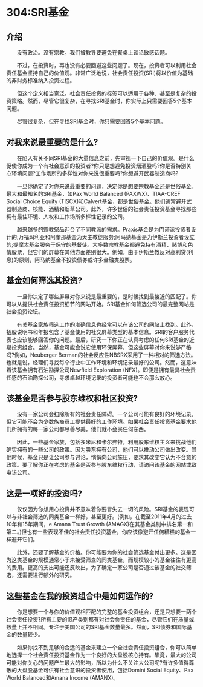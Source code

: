 # 304:SRI基金
## 介绍

　　没有政治。没有宗教。我们被教导要避免在餐桌上谈论敏感话题。

　　不过，在投资时，再也没有必要回避这些问题了。现在，投资者可以利用社会责任基金坚持自己的价值观。非常广泛地说，社会责任投资(SRI)将以价值为基础的非财务标准纳入投资过程。

　　但这个定义相当宽泛。社会责任投资的标签可以适用于各种、甚至是复杂的投资策略。然而，尽管它很复杂，在寻找SRI基金时，你实际上只需要回答5个基本问题。

　　尽管很复杂，但在寻找SRI基金时，你只需要回答5个基本问题。

## 对我来说最重要的是什么?

　　在陷入有关不同SRI基金的大量信息之前，先审视一下自己的价值观。是什么促使你成为一个有社会意识的投资者?你只是想避免投资烟酒股吗?你是否特别关心环境问题?工作场所的多样性对你来说很重要吗?你想避开武器制造商吗?

　　一旦你确定了对你来说最重要的问题，决定你是想要宗教基金还是世俗基金。最大和最知名的SRI基金，如Pax World Balanced (PAXWX)、TIAA-CREF Social Choice Equity (TISCX)和Calvert基金，都是世俗基金。他们通常避开武器制造商、核能、酒精和烟草公司。此外，许多世俗的社会责任投资基金寻找那些拥有最佳环境、人权和工作场所多样性记录的公司。

　　越来越多的宗教祭品迎合了不同教派的需求。Praxis基金是为门诺派投资者设计的;万福玛利亚和阿奎那基金为天主教徒服务;阿马纳基金是为伊斯兰投资者设立的;提摩太基金服务于保守的基督徒。大多数宗教基金都避免持有酒精、赌博和色情股票，但它们的屏幕在其他方面差别很大。例如，由于伊斯兰教反对高利贷(利息)的原则，阿马纳基金不投资债券或许多金融类股票。

## 基金如何筛选其投资?

　　一旦你决定了哪些屏幕对你来说是最重要的，是时候找到最接近的匹配了。你可以从提供社会责任投资细节的网站开始。SRI基金如何筛选公司的最完整网站是社会投资论坛。

　　有关基金家族筛选工作的准确信息也经常可以在该公司的网站上找到。此外，招股说明书和年报包含了基金使用的社交屏幕类型的基本信息。SRI的客户服务代表也应该能够回答你的问题。最后，研究一下你正在认真考虑的任何SRI基金的近期投资组合。当然，基金可能会说它使用环保屏幕，但这些屏幕对你来说够严格吗?例如，Neuberger Berman的社会反应性NBSRX采用了一种相对的筛选方法。也就是说，经理们寻找每个行业中工作环境和环境记录最好的公司。然而，这意味着该基金拥有石油勘探公司Newfield Exploration (NFX)。即便是拥有最具社会责任感的石油勘探公司，寻求卓越环境记录的投资者可能也不会那么放心。

## 该基金是否参与股东维权和社区投资?

　　没有一家公司会扫除所有的社会责任障碍。一个公司可能有良好的环境记录，但它可能不会为少数族裔员工提供最好的工作环境。如果社会责任投资基金要求他们所拥有的每一家公司都尽善尽美，他们就不会买任何东西。

　　因此，一些基金家族，包括多米尼和卡尔弗特，利用股东维权主义来挑战他们确实拥有的一些公司的政策。因为股东拥有公司，他们可以推动公司做出改变。其他时候，基金只是让公司参与讨论，悄悄向公司施压，要求其改变它认为不合意的政策。要了解你正在考虑的基金是否参与股东维权行动，请访问该基金的网站或致电该公司。

## 这是一项好的投资吗?

　　仅仅因为你想用心投资并不意味着你要冒失去一切的风险。SRI基金的表现可以与非社会筛选的同类基金一样好，甚至更好。(例如，在截至2011年4月的过去10年和15年期间，e Amana Trust Growth (AMAGX)在其基金类别中排名第一和第二。)但也有一些表现不佳的社会责任投资基金，你应该像避开任何糟糕的基金一样避开它们。

　　此外，还要了解基金的价格。你可能要为你的社会筛选基金付出更多。这是因为这类基金的规模通常小于未接受筛查的同类基金，而规模较小的基金往往有更高的费用。更高的支出可能还反映出，为了确定一家公司是否通过该基金的社交筛选，还需要进行额外的研究。

## 这些基金在我的投资组合中是如何运作的?

　　你是想要一个与你的价值观相匹配的完整的基金投资组合，还是只想要一两个社会责任投资?所有主要的资产类别都有对社会负责任的基金，尽管它们在质量或数量上并不相同。专注于美国公司的SRI基金数量最多。然而，SRI债券和国际基金的数量较少。

　　如果你找不到足够的合适的基金来建立一个全社会责任投资组合，你可以简单地选择一个社会责任投资基金作为一个良好的大盘股核心持有。毕竟，最大的公司可能对你关心的问题产生最大的影响，所以为什么不关注大公司呢?有许多值得尊敬的大盘股基金可供有社会意识的投资者使用，包括Domini Social Equity、Pax World Balanced和Amana Income (AMANX)。
